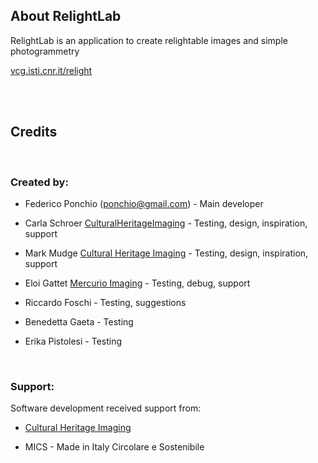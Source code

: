 ## About RelightLab

RelightLab is an application to create relightable images and simple photogrammetry

[vcg.isti.cnr.it/relight](https://vcg.isti.cnr.it/relight)

<br/>
<br/>

## Credits
<br/>

### Created by:

- Federico Ponchio (ponchio@gmail.com) - Main developer

- Carla Schroer [CulturalHeritageImaging](https://culturalheritageimaging.org/) - Testing, design, inspiration, support

- Mark Mudge [Cultural Heritage Imaging](https://culturalheritageimaging.org/) - Testing, design, inspiration, support

- Eloi Gattet [Mercurio Imaging](https://mercurioimaging.com/) - Testing, debug, support

- Riccardo Foschi - Testing, suggestions

- Benedetta Gaeta - Testing

- Erika Pistolesi - Testing

<br/>

### Support:

Software development received support from:

- [Cultural Heritage Imaging](https://culturalheritageimaging.org/)

- MICS - Made in Italy Circolare e Sostenibile




